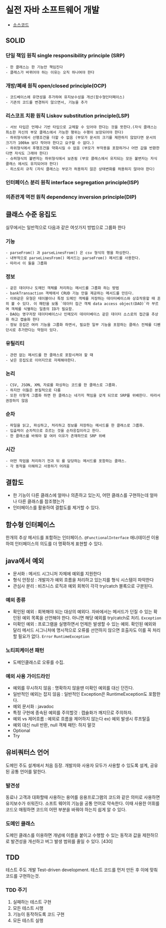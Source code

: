 # 실전 자바 소프트웨어 개발

- [소스코드](https://github.com/LEEKYOUNGHWA/RealWorldSoftwareDevelopment)

## SOLID
### 단일 책임 원칙 single responsibility principle (SRP)
	- 한 클래스는 한 기능만 책임진다
	- 클래스가 바뀌어야 하는 이유는 오직 하나여야 한다
### 개방/폐쇄 원칙 open/closed principle(OCP)
	- 코드베이스에 유연성을 추가하여 유지보수성을 개선(함수형인터페이스)
	- 기존의 코드를 변경하지 않으면서, 기능을 추가
### 리스코프 치환 원칙 Liskov substitution principle(LSP)
	- 서브 타입은 언제나 기반 타입으로 교체할 수 있어야 한다는 것을 뜻한다.(자식 클래스는 최소한 자신의 부모 클래스에서 가능한 행위는 수행이 보장되어야 한다)
	- 하위형식에서 선행조건을 더할 수 없음 (부모가 문서의 크기를 제한하지 않았다면 문서의 크기가 100km 보다 작아야 한다고 요구할 수 없다.)
	- 하위형식에서 후행조건을 약화시킬 수 없음 (부모가 부작용을 포함하거나 어떤 값을 반환한다면 자식도 그래야 한다)
	- 슈퍼형식의 불변자는 하위형식에서 보존됨 (부모 클래스에서 유지되는 모든 불변자는 자식 클래스 에서도 유지되어야 한다)
	- 히스토리 규칙 (자식 클래스는 부모가 허용하지 않은 상태변화를 허용하지 않아야 한다)
### 인터페이스 분리 원칙 interface segregation principle(ISP)
### 의존관계 역전 원칙 dependency inversion principle(DIP)

## 클래스 수준 응집도

실무에서는 일반적으로 다음과 같은 여섯가지 방법으로 그룹화 한다
### 기능
	- parseFrom() 과 parseLinesFrom() 은 csv 형식의 행을 파싱한다. 
	- 내부적으로 parseLinesFrom() 메서드는 parseFrom() 메서드를 사용한다.
	- 따라서 이 둘을 그룹화
### 정보
	- 같은 데이터나 도메인 객체를 처리하는 메서드를 그룹화 하는 방법
	- bankTransaction 객체에서 CRUD 기능 만을 제공하는 메서드를 만든다.
	- 이와같은 유형은 테이블이나 특정 도메인 객체를 저장하는 데이터베이스와 상호작용할 때 흔히 볼 수 있다. 이 패턴을 보통 `데이터 접근 객체 data access object(DAO)`라 부르며 객체를 식별하는 일종의 ID가 필요함.
	- DAO는 영구저장 데이터베이스나 인메모리 데이터베이스 같은 데이터 소스로의 접근을 추상화 하고 캡슐화 한다
	- 정보 응집은 여러 기능을 그룹화 하면서, 필요한 일부 기능을 포함하는 클래스 전체를 디펜던시로 추가한다는 약점이 있다.
### 유틸리티
	- 관련 없는 메서드를 한 클래스로 포함시켜야 할 때
	- 낮은 응집도로 이어지므로 자제해야한다.
### 논리
	- CSV, JSON, XML 자료를 파싱하는 코드를 한 클래스로 그룹화.
	- 하지만 이들은 본질적으로 다름
	- 또한 이렇게 그룹화 하면 한 클래스는 네가지 책임을 갖게 되므로 SRP를 위배한다. 따라서 권장하지 않음
### 순차
	- 파일을 읽고, 파싱하고, 처리하고 정보를 저장하는 메서드를 한 클래스로 그룹화.
	- 입출력이 순차적으로 흐르는 것을 순차응집이라고 한다.
	- 한 클래스를 바꿔야 할 여러 이유가 존재하므로 SRP 위배
### 시간
	- 어떤 작업을 처리하기 전과 뒤 를 담당하는 메서드를 포함하는 클래스.
	- 각 동작을 이해하고 사용하기 어려움

## 결합도
- 한 기능이 다른 클래스에 얼마나 의존하고 있는지, 어떤 클래스를 구현하는데 얼마나 다른 클래스를 참조했는가
- 인터페이스를 활용하여 결합도를 제거할 수 있다.

## 함수형 인터페이스

한개의 추상 메서드를 포함하는 인터페이스. `@FunctionalInterface` 애너테이션 이용 하여 인터페이스의 의도를 더 명확하게 표현할 수 있다.

## java에서 예외
- 문서화 : 메서드 시그니처 자체에 예외를 지원한다
- 형식 안정성 : 개발자가 예외 흐름을 처리하고 있는지를 형식 시스템이 파악한다
- 관심사 분리 : 비즈니스 로직과 예외 회복이 각각 try/catch 블록으로 구분된다.

### 예외 종류
- 확인된 예외 : 회복해야 되는 대상의 예외다. 자바에서는 메서드가 던질 수 있는 확인된 예외 목록을 선언해야 한다. 아니면 해당 예외를  try/catch로 처리. `Exception`
- 미확인 예외 : 프로그램을 실행하면서 언제든 발생할 수 있는 예외. 확인된 예외와 달리 메서드 시그니처에 명시적으로 오류를 선언하지 않으면 호출자도 이를 꼭 처리할 필요가 없다. `Error` `RuntimeException`

### 노티피케이션 패턴
- 도메인클래스로 오류를 수집.

### 예외 사용 가이드라인
- 예외를 무시하지 않음 : 명확하지 않을땐 미확인 예외를 대신 던진다.
- 일반적인 예외는 잡지 않음 : 일반적인 Exception은 RuntimeException도 포함한다.
- 예외 문서화 : javadoc
- 특정 구현에 종속된 예외를 주의할것 : 캡슐화가 깨지므로 주의하자.
- 예외 vs 제어흐름 : 예외로 흐름을 제어하지 않는다 ex) 예외 발생시 루프탈출
- 예외 대신 null 반환, null 객체 패턴: 하지 말것
- Optional<T>
- Try<T>

## 유비쿼터스 언어 
도메인 주도 설계에서 처음 등장. 개발자와 사용자 모두가 사용할 수 있도록 설계, 공유된 공통 언어를 말한다.

### 발견성
동료나 고객과 대화할때 사용하는 용어를 응용프로그램의 코드와 같은 의미로 사용하면 유지보수가 쉬워진다. 소프트 웨어의 기능을 공통 언어로 약속한다. 이때 사용한 어휘를 코드오 매핑하면 코드의 어떤 부분을 바꿔야 하는지 쉽게 알 수 있다.

### 도메인 클래스
도메인 클래스를 이용하면 개념에 이름을 붙이고 수행할 수 있는 동작과 값을 제한하므로 발견성을 개선하고 버그 발생 범위를 줄일 수 있다. [430]

## TDD
테스트 주도 개발 Test-driven development. 테스트 코드를 먼저 만든 후 이에 맞춰 코드를 구현하는것.

### TDD 주기 
1. 실패하는 테스트 구현
2. 모든 테스트 시행
3. 기능이 동작하도록 코드 구현
4. 모든 테스트 실행
